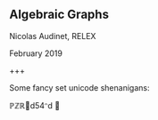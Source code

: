 ## Algebraic Graphs

Nicolas Audinet, RELEX

February 2019

+++

Some fancy set unicode shenanigans:

ℙℤℝd54ᵔd
&#120141;
